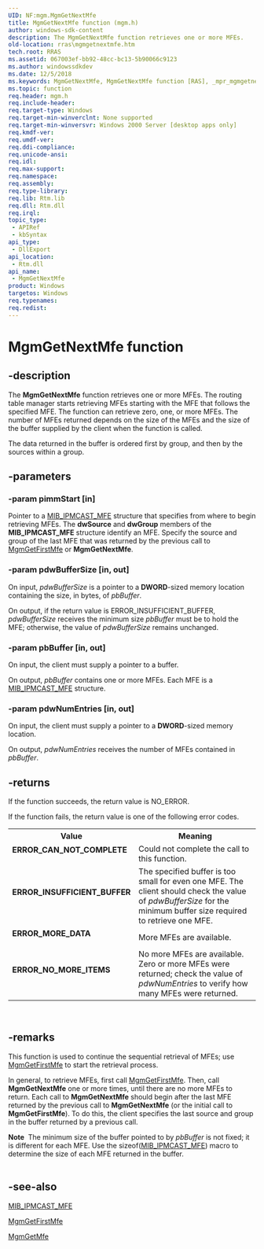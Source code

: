 ```yaml
---
UID: NF:mgm.MgmGetNextMfe
title: MgmGetNextMfe function (mgm.h)
author: windows-sdk-content
description: The MgmGetNextMfe function retrieves one or more MFEs.
old-location: rras\mgmgetnextmfe.htm
tech.root: RRAS
ms.assetid: 067003ef-bb92-48cc-bc13-5b90066c9123
ms.author: windowssdkdev
ms.date: 12/5/2018
ms.keywords: MgmGetNextMfe, MgmGetNextMfe function [RAS], _mpr_mgmgetnextmfe, mgm/MgmGetNextMfe, rras.mgmgetnextmfe
ms.topic: function
req.header: mgm.h
req.include-header: 
req.target-type: Windows
req.target-min-winverclnt: None supported
req.target-min-winversvr: Windows 2000 Server [desktop apps only]
req.kmdf-ver: 
req.umdf-ver: 
req.ddi-compliance: 
req.unicode-ansi: 
req.idl: 
req.max-support: 
req.namespace: 
req.assembly: 
req.type-library: 
req.lib: Rtm.lib
req.dll: Rtm.dll
req.irql: 
topic_type:
 - APIRef
 - kbSyntax
api_type:
 - DllExport
api_location:
 - Rtm.dll
api_name:
 - MgmGetNextMfe
product: Windows
targetos: Windows
req.typenames: 
req.redist: 
---
```


# MgmGetNextMfe function


## -description


The 
<b>MgmGetNextMfe</b> function retrieves one or more MFEs. The routing table manager starts retrieving MFEs starting with the MFE that follows the specified MFE. The function can retrieve zero, one, or more MFEs. The number of MFEs returned depends on the size of the MFEs and the size of the buffer supplied by the client when the function is called.

The data returned in the buffer is ordered first by group, and then by the sources within a group.


## -parameters




### -param pimmStart [in]

Pointer to a 
<a href="https://msdn.microsoft.com/731e2c88-5c4f-4165-a9f2-287b4c10c76b">MIB_IPMCAST_MFE</a> structure that specifies from where to begin retrieving MFEs. The <b>dwSource</b> and <b>dwGroup</b> members of the 
<b>MIB_IPMCAST_MFE</b> structure identify an MFE. Specify the source and group of the last MFE that was returned by the previous call to 
<a href="https://msdn.microsoft.com/b270efc9-479c-4f70-a29d-1fee269c4f30">MgmGetFirstMfe</a> or 
<b>MgmGetNextMfe</b>.


### -param pdwBufferSize [in, out]

On input, <i>pdwBufferSize</i> is a pointer to a <b>DWORD</b>-sized memory location containing the size, in bytes, of <i>pbBuffer</i>. 




On output, if the return value is ERROR_INSUFFICIENT_BUFFER, <i>pdwBufferSize</i> receives the minimum size <i>pbBuffer</i> must be to hold the MFE; otherwise, the value of <i>pdwBufferSize</i> remains unchanged.


### -param pbBuffer [in, out]

On input, the client must supply a pointer to a buffer. 




On output, <i>pbBuffer</i> contains one or more MFEs. Each MFE is a 
<a href="https://msdn.microsoft.com/731e2c88-5c4f-4165-a9f2-287b4c10c76b">MIB_IPMCAST_MFE</a> structure.


### -param pdwNumEntries [in, out]

On input, the client must supply a pointer to a <b>DWORD</b>-sized memory location. 




On output, <i>pdwNumEntries</i> receives the number of MFEs contained in <i>pbBuffer</i>.


## -returns



If the function succeeds, the return value is NO_ERROR.

If the function fails, the return value is one of the following error codes.

<table>
<tr>
<th>Value</th>
<th>Meaning</th>
</tr>
<tr>
<td width="40%">
<dl>
<dt><b>ERROR_CAN_NOT_COMPLETE</b></dt>
</dl>
</td>
<td width="60%">
Could not complete the call to this function.

</td>
</tr>
<tr>
<td width="40%">
<dl>
<dt><b>ERROR_INSUFFICIENT_BUFFER</b></dt>
</dl>
</td>
<td width="60%">
The specified buffer is too small for even one MFE. The client should check the value of <i>pdwBufferSize</i> for the minimum buffer size required to retrieve one MFE.

</td>
</tr>
<tr>
<td width="40%">
<dl>
<dt><b>ERROR_MORE_DATA</b></dt>
</dl>
</td>
<td width="60%">
More MFEs are available.

</td>
</tr>
<tr>
<td width="40%">
<dl>
<dt><b>ERROR_NO_MORE_ITEMS</b></dt>
</dl>
</td>
<td width="60%">
No more MFEs are available. Zero or more MFEs were returned; check the value of <i>pdwNumEntries</i> to verify how many MFEs were returned.

</td>
</tr>
</table>
 




## -remarks



This function is used to continue the sequential retrieval of MFEs; use 
<a href="https://msdn.microsoft.com/b270efc9-479c-4f70-a29d-1fee269c4f30">MgmGetFirstMfe</a> to start the retrieval process.

In general, to retrieve MFEs, first call 
<a href="https://msdn.microsoft.com/b270efc9-479c-4f70-a29d-1fee269c4f30">MgmGetFirstMfe</a>. Then, call 
<b>MgmGetNextMfe</b> one or more times, until there are no more MFEs to return. Each call to 
<b>MgmGetNextMfe</b> should begin after the last MFE returned by the previous call to 
<b>MgmGetNextMfe</b> (or the initial call to 
<b>MgmGetFirstMfe</b>). To do this, the client specifies the last source and group in the buffer returned by a previous call.

<div class="alert"><b>Note</b>  The minimum size of the buffer pointed to by <i>pbBuffer</i> is not fixed; it is different for each MFE. Use the 
sizeof(<a href="https://msdn.microsoft.com/731e2c88-5c4f-4165-a9f2-287b4c10c76b">MIB_IPMCAST_MFE</a>) macro to determine the size of each MFE returned in the buffer.</div>
<div> </div>



## -see-also




<a href="https://msdn.microsoft.com/731e2c88-5c4f-4165-a9f2-287b4c10c76b">MIB_IPMCAST_MFE</a>



<a href="https://msdn.microsoft.com/b270efc9-479c-4f70-a29d-1fee269c4f30">MgmGetFirstMfe</a>



<a href="https://msdn.microsoft.com/15b1b096-9044-4983-9039-e7a13c2cca25">MgmGetMfe</a>
 

 

